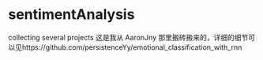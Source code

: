 # sentimentAnalysis
collecting several projects
这是我从 AaronJny 那里搬砖搬来的，详细的细节可以见https://github.com/persistenceYy/emotional_classification_with_rnn
